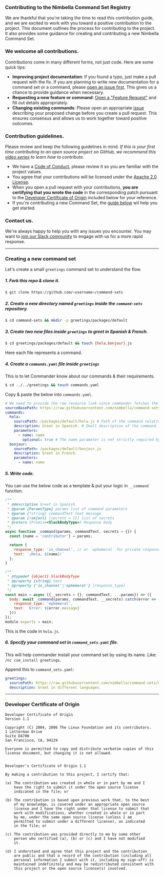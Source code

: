 ### Contributing to the Nimbella Command Set Registry

We are thankful that you're taking the time to read this contribution guide, and we are excited to work with you toward a positive contribution to the project.
This document outlines the process for contributing to the project. It also provides some guidance for creating and contributing a new Nimbella Command Set.

### We welcome all contributions.

Contributions come in many different forms, not just code. Here are some quick tips:
- **Improving project documentation**: If you found a typo, just make a pull request with the fix. If you are planning to write new documentation for a command set or a command, please [open an issue first](../../issues/new/choose). This gives us a chance to provide guidance when necessary.
- **Requesting a new feature or command**: [Open a "Feature Request"](../../issues/new?template=feature_request.md) and fill out details appropriately.
- **Changing existing commands**: Please open an appropriate [issue](../../issues/new/choose) describing your proposed change before you create a pull request. This ensures consensus and allows us to work together toward positive outcomes.

### Contribution guidelines.

Please review and keep the following guidelines in mind. _If this is your first time contributing to an open source project on GitHub, we recommend this [video series](https://egghead.io/courses/how-to-contribute-to-an-open-source-project-on-github) to learn how to contribute._
- We have a [Code of Conduct](CODE_OF_CONDUCT.md), please review it so you are familiar with the project values.
- You agree that your contributions will be licensed under the [Apache 2.0 License](LICENSE).
- When you open a pull request with your contributions, **you are certifying that you wrote the code** in the corresponding patch pursuant to the [Developer Certificate of Origin](#developer-certificate-of-origin) included below for your reference.
- If you're contributing a new Command Set, the [guide below](#creating-a-new-command-set) wil help you get started.

### Contact us.

We're always happy to help you with any issues you encounter. You may want to [join our Slack community](https://nimbella-community.slack.com/) to engage with us for a more rapid response.

---

### Creating a new command set

Let's create a small `greetings` command set to understand the flow.

##### 1. Fork this repo & clone it.

```sh
$ git clone https://github.com/<username>/command-sets
```

##### 2. Create a new directory named `greetings` inside the `command-sets` repository.

```sh
$ cd command-sets && mkdir -p greetings/packages/default
```

##### 3. Create two new files inside `greetings` to greet in Spanish & French.

```sh
$ cd greetings/packages/default && touch {hola,bonjour}.js
```

Here each file represents a command.

##### 4. Create a `commands.yaml` file inside `greetings`

This is to let Commander know about our commands & their requirements.

```sh
$ cd ../../greetings && touch commands.yaml
```

Copy & paste the below into `commands.yaml`.

```yaml
# We need to provide the raw resource link since commander fetches the code directly from here.
sourceBasePath: https://raw.githubusercontent.com/nimbella/command-sets/master/greetings
commands:
  hola:
    sourcePath: /packages/default/hola.js # Path of the command relative to sourceBasePath
    description: Greet in Spanish. # Small description of the command.
    parameters:
      - name: name
        optional: true # The name parameter is not strictly required by our code.
  bonjour:
    sourcePath: /packages/default/bonjour.js
    description: Greet in French.
    parameters:
      - name: name
```

##### 5. Write code.

You can use the below code as a template & put your logic in `__command` function.

```js
/**
 * @description Greet in Spanish.
 * @param {ParamsType} params list of command parameters
 * @param {?string} commandText text message
 * @param {!object} [secrets = {}] list of secrets
 * @return {Promise<SlackBodyType>} Response body
 */
async function _command(params, commandText, secrets = {}) {
  const {name = 'contributor'} = params;

  return {
    response_type: 'in_channel', // or `ephemeral` for private response
    text: `¡Hola, ${name}!`
  };
}

/**
 * @typedef {object} SlackBodyType
 * @property {string} text
 * @property {'in_channel'|'ephemeral'} [response_type]
 */
const main = async ({__secrets = {}, commandText, ...params}) => ({
  body: await _command(params, commandText, __secrets).catch(error => ({
    response_type: 'ephemeral',
    text: `Error: ${error.message}`
  }))
});
module.exports = main;
```

This is the code in `hola.js`.

##### 6. Specify your command set in `command_sets.yaml` file.

This will help commander install your command set by using its name. Like: `/nc csm_install greetings`.

Append this to `command_sets.yaml`:

```yaml
greetings:
  sourcePath: https://raw.githubusercontent.com/nimbella/command-sets/master/greetings/commands.yaml
  description: Greet in different languages.
```

---

### Developer Certificate of Origin

```
Developer Certificate of Origin
Version 1.1

Copyright (C) 2004, 2006 The Linux Foundation and its contributors.
1 Letterman Drive
Suite D4700
San Francisco, CA, 94129

Everyone is permitted to copy and distribute verbatim copies of this
license document, but changing it is not allowed.


Developer's Certificate of Origin 1.1

By making a contribution to this project, I certify that:

(a) The contribution was created in whole or in part by me and I
    have the right to submit it under the open source license
    indicated in the file; or

(b) The contribution is based upon previous work that, to the best
    of my knowledge, is covered under an appropriate open source
    license and I have the right under that license to submit that
    work with modifications, whether created in whole or in part
    by me, under the same open source license (unless I am
    permitted to submit under a different license), as indicated
    in the file; or

(c) The contribution was provided directly to me by some other
    person who certified (a), (b) or (c) and I have not modified
    it.

(d) I understand and agree that this project and the contribution
    are public and that a record of the contribution (including all
    personal information I submit with it, including my sign-off) is
    maintained indefinitely and may be redistributed consistent with
    this project or the open source license(s) involved.
```
